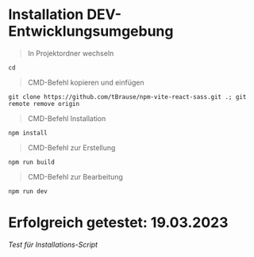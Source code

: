# Installation DEV-Entwicklungsumgebung

> In Projektordner wechseln

    cd

> CMD-Befehl kopieren und einfügen

    git clone https://github.com/tBrause/npm-vite-react-sass.git .; git remote remove origin

> CMD-Befehl Installation

    npm install

> CMD-Befehl zur Erstellung

    npm run build

> CMD-Befehl zur Bearbeitung

    npm run dev

# Erfolgreich getestet: 19.03.2023

_Test für Installations-Script_
